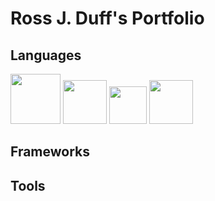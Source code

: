 # Ross J. Duff's Portfolio

## Languages

<p float="left">
  <img src="/rjdbcm/docs/_static/cython_logo.png" width="80" />
  <img src="/rjdbcm/docs/_static/c_logo.png" width="70" /> 
  <img src="/rjdbcm/docs/_static/python_logo.png" width="60" />
  <img src="/rjdbcm/docs/_static/Ada_Mascot_with_slogan.png" width="70" />
</p>


## Frameworks

## Tools
